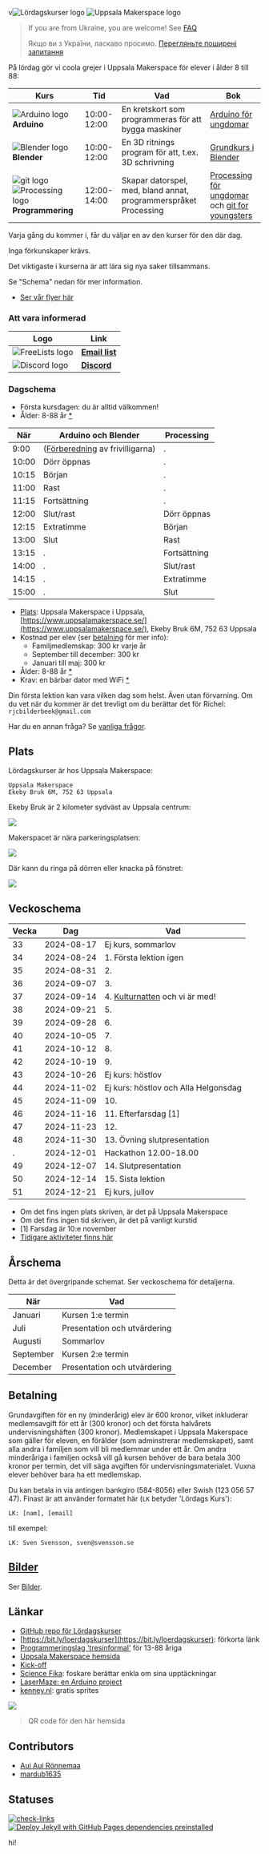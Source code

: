 v![Lördagskurser logo](pics/loerdagskurser_logo_64_x_60.png)
![Uppsala Makerspace logo](pics/uppsala_makerspace_62_x_64.png)

> If you are from Ukraine, you are welcome! See [FAQ](faq.md)
>
> Якщо ви з України, ласкаво просимо. [Перегляньте поширені запитання](faq.md)

På lördag gör vi coola grejer i Uppsala Makerspace för elever i ålder 8 till 88:

Kurs                                                                                                           |Tid        |Vad                                                                      |Bok
---------------------------------------------------------------------------------------------------------------|-----------|-------------------------------------------------------------------------|-----------------------------------------------------------------------------------------------------------
![Arduino logo](pics/arduino_community_logo_65x32.png) **Arduino**                                             |10:00-12:00|En kretskort som programmeras för att bygga maskiner                     | [Arduino för ungdomar](https://github.com/richelbilderbeek/arduino_foer_ungdomar) 
![Blender logo](pics/blender_community_badge_white_39_x_32.png) **Blender**                                    |10:00-12:00|En 3D ritnings program för att, t.ex. 3D schrivning                      | [Grundkurs i Blender](https://github.com/richelbilderbeek/grundkurs_i_blender)
![git logo](pics/git_logo_32_x_32.png) ![Processing logo](pics/processing4_logo_36_x_32.png) **Programmering** |12:00-14:00|Skapar datorspel, med, bland annat, programmerspråket Processing         | [Processing för ungdomar](https://github.com/richelbilderbeek/processing_foer_ungdomar) och [git for youngsters](https://codeberg.org/richelbilderbeek/git_for_youngsters)

Varja gång du kommer i, får du väljar en av den kurser för den där dag.

Inga förkunskaper krävs.

Det viktigaste i kurserna är att lära sig nya saker tillsammans.

Se "Schema" nedan för mer information.

 * [Ser vår flyer här](publicity/20240817_vaarsemester/20240817_vaarsemester.pdf)

### Att vara informerad

Logo                                                |Link
----------------------------------------------------|---------------------------------------------------------
![FreeLists logo](pics/freelists_logo_114_x_34.png) | **[Email list](https://www.freelists.org/list/loerdagskurser)**
![Discord logo](pics/discord_logo_45_x_34.png)      | **[Discord](https://discord.gg/xrPBqBBEqn)**

### Dagschema

 * Första kursdagen: du är alltid välkommen!
 * Ålder: 8-88 år [*](faq.md)

När  |Arduino och Blender|Processing
-----|-------------------|-----------------------------------
 9:00|([Förberedning](lesson_plans/preparation/README.md) av frivilligarna)|.
10:00|Dörr öppnas        |.
10:15|Början             |.
11:00|Rast               |.
11:15|Fortsättning       |.
12:00|Slut/rast          |Dörr öppnas
12:15|Extratimme         |Början
13:00|Slut               |Rast
13:15|.                  |Fortsättning
14:00|.                  |Slut/rast
14:15|.                  |Extratimme
15:00|.                  |Slut

 * [Plats](#Plats): Uppsala Makerspace i Uppsala, [https://www.uppsalamakerspace.se/](https://www.uppsalamakerspace.se/),
   Ekeby Bruk 6M, 752 63 Uppsala
 * Kostnad per elev (ser [betalning](https://github.com/uppsala-makerspace/loerdagskurser#Betalning) för mer info):
   * Familjmedlemskap: 300 kr varje år
   * September till december: 300 kr 
   * Januari till maj: 300 kr
 * Ålder: 8-88 år [*](faq.md)
 * Krav: en bärbar dator med WiFi [*](faq.md)

Din första lektion kan vara vilken dag som helst.
Även utan förvarning.
Om du vet när du kommer är det trevligt om du berättar det för Richel: `rjcbilderbeek@gmail.com`

Har du en annan fråga? Se [vanliga frågor](faq.md).

## Plats

Lördagskurser är hos Uppsala Makerspace:

```
Uppsala Makerspace
Ekeby Bruk 6M, 752 63 Uppsala
```

Ekeby Bruk är 2 kilometer sydväst av Uppsala centrum:

![](pics/ekeby_brug_in_uppsala_annotated.png)

Makerspacet är nära parkeringsplatsen:

![](pics/ekeby_bruk_annotated.png)

Där kann du ringa på dörren eller knacka på fönstret:

![](pics/uppsala_makerspace_outside_annotated.jpg)

## Veckoschema

Vecka| Dag      |Vad
-----|----------|-------------------------------------
33   |2024-08-17|Ej kurs, sommarlov
34   |2024-08-24| 1. Första lektion igen
35   |2024-08-31| 2.
36   |2024-09-07| 3.
37   |2024-09-14| 4. [Kulturnatten](activities/20240914_kulturnatten/README.md) och vi är med!
38   |2024-09-21| 5.
39   |2024-09-28| 6.
40   |2024-10-05| 7.
41   |2024-10-12| 8. 
42   |2024-10-19| 9. 
43   |2024-10-26|Ej kurs: höstlov
44   |2024-11-02|Ej kurs: höstlov och Alla Helgonsdag
45   |2024-11-09| 10.
46   |2024-11-16| 11. Efterfarsdag [1]
47   |2024-11-23| 12.
48   |2024-11-30| 13. Övning slutpresentation
.    |2024-12-01| Hackathon 12.00-18.00
49   |2024-12-07| 14. Slutpresentation
50   |2024-12-14| 15. Sista lektion
51   |2024-12-21|Ej kurs, jullov

 * Om det fins ingen plats skriven, är det på Uppsala Makerspace
 * Om det fins ingen tid skriven, är det på vanligt kurstid
 * [1] Farsdag är 10:e november
 * [Tidigare aktiviteter finns här](veckoschemar.md)

## Årschema

Detta är det övergripande schemat. Ser veckoschema för detaljerna.

När      |Vad
---------|----------------------------
Januari  |Kursen 1:e termin
Juli     |Presentation och utvärdering 
Augusti  |Sommarlov
September|Kursen 2:e termin
December |Presentation och utvärdering

## Betalning

Grundavgiften för en ny (minderårig) elev är 600 kronor, 
vilket inkluderar medlemsavgift för ett år (300 kronor) 
och det första halvårets undervisningshäften (300 kronor).
Medlemskapet i Uppsala Makerspace som gäller för eleven, 
en förälder (som adminstrerar medlemskapet), 
samt alla andra i familjen som vill bli medlemmar under ett år. 
Om andra minderåriga i familjen också vill gå kursen 
behöver de bara betala 300 kronor per termin, 
det vill säga avgiften för undervisningsmaterialet.
Vuxna elever behöver bara ha ett medlemskap.

Du kan betala in via antingen bankgiro (584-8056) eller Swish (123 056 57 47).
Finast är att använder formatet här (`LK` betyder 'Lördags Kurs'):

```
LK: [nam], [email]
```

till exempel:

```
LK: Sven Svensson, sven@svensson.se
```

## [Bilder](bilder.md)

Ser [Bilder](bilder.md).

## Länkar

 * [GitHub repo för Lördagskurser](https://github.com/uppsala-makerspace/loerdagskurser)
 * [https://bit.ly/loerdagskurser](https://bit.ly/loerdagskurser): förkorta länk
 * [Programmeringslag 'tresinformal'](https://github.com/tresinformal/game) för 13-88 åriga
 * [Uppsala Makerspace hemsida](https://www.uppsalamakerspace.se/)
 * [Kick-off](publicity/20240818_kickoff/README.md)
 * [Science Fika](https://www.sciencefika.se): foskare berättar enkla om sina upptäckningar
 * [LaserMaze: en Arduino project](https://github.com/yurtman/LaserMaze) 
 * [kenney.nl](https://kenney.nl/): gratis sprites

![](pics/bit.ly_loerdagskurser.png)

> QR code för den här hemsida

## Contributors

 * [Aui Aui Rönnemaa](https://github.com/auironnemaa)
 * [mardub1635](https://github.com/mardub1635)
 
## Statuses

[![check-links](https://github.com/uppsala-makerspace/loerdagskurser/actions/workflows/check_links.yaml/badge.svg?branch=master)](https://github.com/uppsala-makerspace/loerdagskurser/actions/workflows/check_links.yaml)
[![Deploy Jekyll with GitHub Pages dependencies preinstalled](https://github.com/uppsala-makerspace/loerdagskurser/actions/workflows/jekyll-gh-pages.yml/badge.svg?branch=master)](https://github.com/uppsala-makerspace/loerdagskurser/actions/workflows/jekyll-gh-pages.yml)

hi!
